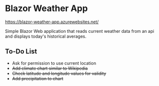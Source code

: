 # Blazor Weather App

https://blazor-weather-app.azurewebsites.net/

Simple Blazor Web application that reads current weather data from an api and displays today's historical averages.

## To-Do List

* Ask for permission to use current location
* ~~Add climate chart similar to Wikipedia~~
* ~~Check latitude and longitude values for validity~~
* ~~Add precipitation to chart~~
